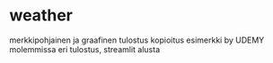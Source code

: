 # weather
merkkipohjainen ja graafinen tulostus
kopioitus esimerkki by UDEMY
molemmissa eri tulostus, streamlit alusta
